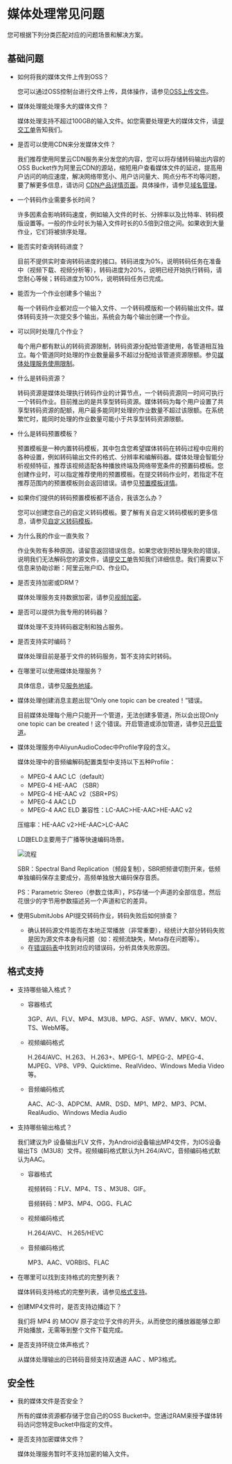 # 媒体处理常见问题

您可根据下列分类匹配对应的问题场景和解决方案。

## 基础问题

-   如何将我的媒体文件上传到OSS？

    您可以通过OSS控制台进行文件上传，具体操作，请参见[OSS上传文件](/cn.zh-CN/控制台指南/媒体管理/上传视频.md)。

-   媒体处理能处理多大的媒体文件？

    媒体处理支持不超过100GB的输入文件。如您需要处理更大的媒体文件，请[提交工单](https://selfservice.console.aliyun.com/ticket/category/mts/recommend/304)告知我们。

-   是否可以使用CDN来分发媒体文件？

    我们推荐使用阿里云CDN服务来分发您的内容，您可以将存储转码输出内容的OSS Bucket作为阿里云CDN的源站，缩短用户查看媒体文件的延迟，提高用户访问的响应速度，解决网络带宽小、用户访问量大、网点分布不均等问题，要了解更多信息，请访问 [CDN产品详情页面](https://www.aliyun.com/product/cdn?spm=5176.8142029.388261.303.5b946d3eIxlHZm)。具体操作，请参见[域名管理](/cn.zh-CN/用户指南/域名管理.md)。

-   一个转码作业需要多长时间？

    许多因素会影响转码速度，例如输入文件的时长、分辨率以及比特率、转码模版设置等。一般的作业时长为输入文件时长的0.5倍到2倍之间。如果收到大量作业，它们将被排序处理。

-   能否实时查询转码进度？

    目前不提供实时查询转码进度的接口。转码进度为0%，说明转码任务在准备中（视频下载、视频分析等），转码进度为20%，说明已经开始执行转码，请您耐心等候；转码进度为100%，说明转码任务已完成。

-   能否为一个作业创建多个输出？

    每一个转码作业都对应一个输入文件、一个转码模版和一个转码输出文件。媒体转码支持一次提交多个输出，系统会为每个输出创建一个作业。

-   可以同时处理几个作业？

    每个用户都有默认的转码资源限制，转码资源分配给管道使用，各管道相互独立。每个管道同时处理的作业数量最多不超过分配给该管道资源限额。参见[媒体处理服务使用限制]()。

-   什么是转码资源？

    转码资源是媒体处理执行转码作业的计算节点，一个转码资源同一时间可执行一个转码作业。目前推出的是共享型转码资源。媒体转码为每个用户设置了共享型转码资源的配额，用户最多能同时处理的作业数量不超过该限额。在系统繁忙时，能同时处理的作业数量可能小于共享型转码资源限额。

-   什么是转码预置模板？

    预置模板是一种内置转码模板，其中包含您希望媒体转码在转码过程中应用的各种设置，例如转码输出文件的格式、分辨率和编解码器。媒体处理会智能分析视频特征，推荐该视频适配各种播放终端及网络带宽条件的预置码模板。您创建作业时，可以指定推荐使用的预置模板。在提交转码作业时，若指定不在推荐范围内的预置模板则会返回错误。请参见[预置模板详情]()。

-   如果你们提供的转码预置模板都不适合，我该怎么办？

    您可以创建您自己的自定义转码模板。要了解有关自定义转码模板的更多信息，请参见[自定义转码模板]()。

-   为什么我的作业一直失败？

    作业失败有多种原因，请留意返回错误信息。如果您收到预处理失败的错误，说明我们无法解码您的源文件，请[提交工单](https://selfservice.console.aliyun.com/ticket/category/mts/recommend/304)告知我们详细信息。我们需要以下信息来协助诊断：阿里云账户ID、作业ID。

-   是否支持加密或DRM？

    媒体处理服务支持数据加密，请参见[视频加密](/cn.zh-CN/用户指南/视频加密.md)。

-   是否可以提供为我专用的转码器？

    媒体处理不支持转码器定制和独占服务。

-   是否支持实时编码？

    媒体处理目前是基于文件的转码服务，暂不支持实时转码。

-   在哪里可以使用媒体处理服务？

    具体信息，请参见[服务地域]()。

-   媒体处理创建消息主题出现“Only one topic can be created！”错误。

    目前媒体处理每个用户只能开一个管道，无法创建多管道，所以会出现Only one topic can be created！这个错误。开启管道或添加管道，请参见[开启管道](/cn.zh-CN/控制台指南/全局设置/管道/开启管道.md)。

-   媒体处理服务中AliyunAudioCodec中Profile字段的含义。

    媒体处理中的音频编解码配置类型中支持以下五种Profile：

    -   MPEG-4 AAC LC（default）
    -   MPEG-4 HE-AAC （SBR）
    -   MPEG-4 HE-AAC v2（SBR+PS）
    -   MPEG-4 AAC LD
    -   MPEG-4 AAC ELD
    兼容性：LC-AAC\>HE-AAC\>HE-AAC v2

    压缩率：HE-AAC v2\>HE-AAC\>LC-AAC

    LD跟ELD主要用于广播等快速编码场景。

    ![流程](https://static-aliyun-doc.oss-accelerate.aliyuncs.com/assets/img/zh-CN/2693838161/p263274.png)

    SBR：Spectral Band Replication（频段复制），SBR把频谱切割开来，低频单独编码保存主要成分，高频单独放大编码保存音质。

    PS：Parametric Stereo（参数立体声），PS存储一个声道的全部信息，然后花很少的字节用参数描述另一个声道和它的差异。

-   使用SubmitJobs API提交转码作业，转码失败后如何排查？
    -   确认转码源文件能否在本地正常播放（非常重要），经统计大部分转码失败是因为源文件本身有问题（如：视频流缺失，Meta存在问题等）。
    -   在[错误码表](/cn.zh-CN/API参考/转码接口/提交转码作业.md)中找到对应的错误码，分析具体失败原因。

## 格式支持

-   支持哪些输入格式？
    -   容器格式

        3GP、AVI、FLV、MP4、M3U8、MPG、ASF、WMV、MKV、MOV、TS、WebM等。

    -   视频编码格式

        H.264/AVC、H.263、 H.263+、MPEG-1、MPEG-2、MPEG-4、MJPEG、VP8、VP9、Quicktime、RealVideo、Windows Media Video等。

    -   音频编码格式

        AAC、AC-3、ADPCM、AMR、DSD、MP1、MP2、MP3、PCM、RealAudio、Windows Media Audio

-   支持哪些输出格式？

    我们建议为P 设备输出FLV 文件，为Android设备输出MP4文件，为IOS设备输出TS（M3U8）文件。视频编码格式默认为H.264/AVC，音频编码格式默认为AAC。

    -   容器格式

        视频转码：FLV、MP4、TS 、M3U8、GIF。

        音频转码：MP3、MP4、OGG、FLAC

    -   视频编码格式

        H.264/AVC、 H.265/HEVC

    -   音频编码格式

        MP3、AAC、VORBIS、FLAC

-   在哪里可以找到支持格式的完整列表？

    媒体转码支持格式的完整列表，请参见[格式支持]()。

-   创建MP4文件时，是否支持边播边下？

    我们将 MP4 的 MOOV 原子定位于文件的开头，从而使您的播放器能够立即开始播放，无需等到整个文件下载完成。

-   是否支持环绕立体声格式？

    从媒体处理输出的已转码音频支持双通道 AAC 、MP3格式。


## 安全性

-   我的媒体文件是否安全？

    所有的媒体资源都存储于您自己的OSS Bucket中。您通过RAM来授予媒体转码访问您特定Bucket中指定的文件。

-   是否支持加密媒体文件？

    媒体处理服务暂时不支持加密的输入文件。


